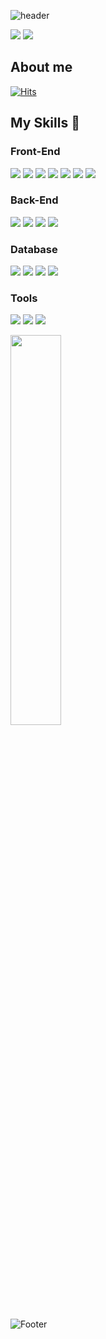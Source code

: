 <div>

![header](https://capsule-render.vercel.app/api?type=waving&color=gradient&text=%20JeeWoo%20%20&height=200&fontSize=100&width=100%)
</div>
<div align-items="center">
  <span>
    <img src="https://github-readme-stats.vercel.app/api?username=cjw020607&show_icons=true&theme=react">
  <img src="https://github-readme-stats.vercel.app/api/top-langs/?username=cjw020607&layout=compact&theme=solarized-light"/> 
  </span>
</div>
<div>

## About me
[![Hits](https://hits.seeyoufarm.com/api/count/incr/badge.svg?url=https%3A%2F%2Fgithub.com%2Fcjw020607%2Fhit-counter&count_bg=%2387A3FF&title_bg=%23555555&icon=&icon_color=%23E7E7E7&title=hits&edge_flat=false)](https://hits.seeyoufarm.com)


## My Skills 🔨
<p style="text-align:left;">
    <div>
        <h3>Front-End</h3>
        <img src="https://img.shields.io/badge/React-61DAFB?style=for-the-badge&logo=react&logoColor=white">
        <img src="https://img.shields.io/badge/JavaScript-F7DF1C?style=for-the-badge&logo=javascript&logoColor=white">
        <img src="https://img.shields.io/badge/TypeScript-3178C6?style=for-the-badge&logo=typescript&logoColor=white">
        <img src="https://img.shields.io/badge/HTML5-E34F26?style=for-the-badge&logo=html5&logoColor=white">
        <img src="https://img.shields.io/badge/CSS3-1572B6?style=for-the-badge&logo=css3&logoColor=white">
        <img src="https://img.shields.io/badge/Dart-0175C2?style=for-the-badge&logo=dart&logoColor=white">
        <img src="https://img.shields.io/badge/Flutter-02569B?style=for-the-badge&logo=flutter&logoColor=white">
    </div>
    <div>
        <h3>Back-End</h3>
        <img src="https://img.shields.io/badge/Node.js-339933?style=for-the-badge&logo=nodedotjs&logoColor=white">
        <img src="https://img.shields.io/badge/Python-3776AB?style=for-the-badge&logo=python&logoColor=white">
        <img src="https://img.shields.io/badge/Amazon%20AWS-232F3E?style=for-the-badge&logo=amazonaws&logoColor=white">
        <img src="https://img.shields.io/badge/Prisma-2D3748?style=for-the-badge&logo=prisma&logoColor=white">
    </div>
    <div>
        <h3>Database</h3>
        <img src="https://img.shields.io/badge/Supabase-3ECF8E?style=for-the-badge&logo=supabase&logoColor=white">
        <img src="https://img.shields.io/badge/Firebase-FFCA28?style=for-the-badge&logo=firebase&logoColor=white">
        <img src="https://img.shields.io/badge/MySQL-4479A1?style=for-the-badge&logo=mysql&logoColor=white">
        <img src="https://img.shields.io/badge/Amazon%20RDS-232F3E?style=for-the-badge&logo=amazonaws&logoColor=white">
    </div>
    <div>
        <h3>Tools</h3>
        <img src="https://img.shields.io/badge/Git-181717?style=for-the-badge&logo=git&logoColor=white">
        <img src="https://img.shields.io/badge/GitHub-181717?style=for-the-badge&logo=github&logoColor=white">
        <img src="https://img.shields.io/badge/Swagger-85EA2D?style=for-the-badge&logo=swagger&logoColor=white">
    </div>
</p>
<img src="http://mazassumnida.wtf/api/generate_badge?boj=cjwblue347" width="40%">


![Footer](https://capsule-render.vercel.app/api?type=waving&color=auto&height=200&section=footer)
</div>
